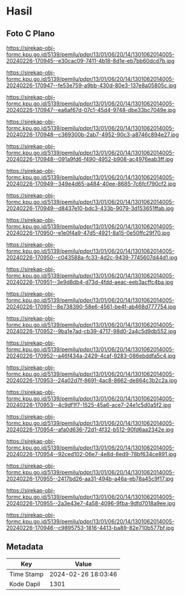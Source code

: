 # Hasil

## Foto C Plano

https://sirekap-obj-formc.kpu.go.id/5139/pemilu/pdpr/13/01/06/20/14/1301062014005-20240226-170945--e30cac09-7411-4b18-8d1e-eb7bb60dcd7b.jpg

https://sirekap-obj-formc.kpu.go.id/5139/pemilu/pdpr/13/01/06/20/14/1301062014005-20240226-170947--fe53e759-a9bb-430d-80e3-137e8a05805c.jpg

https://sirekap-obj-formc.kpu.go.id/5139/pemilu/pdpr/13/01/06/20/14/1301062014005-20240226-170947--ea6af67d-07c1-45d4-9748-dbe33bc7049e.jpg

https://sirekap-obj-formc.kpu.go.id/5139/pemilu/pdpr/13/01/06/20/14/1301062014005-20240226-170948--c369300b-2ab7-4952-90c3-a8746c894e27.jpg

https://sirekap-obj-formc.kpu.go.id/5139/pemilu/pdpr/13/01/06/20/14/1301062014005-20240226-170948--091a9fd6-f490-4952-b908-ac4976eab3ff.jpg

https://sirekap-obj-formc.kpu.go.id/5139/pemilu/pdpr/13/01/06/20/14/1301062014005-20240226-170949--349e4d65-a484-40ee-8685-7c6fcf790cf2.jpg

https://sirekap-obj-formc.kpu.go.id/5139/pemilu/pdpr/13/01/06/20/14/1301062014005-20240226-170949--d8437e10-bdc3-433b-9079-3d153651ffab.jpg

https://sirekap-obj-formc.kpu.go.id/5139/pemilu/pdpr/13/01/06/20/14/1301062014005-20240226-170950--e1e0f4a9-47d5-4921-8a15-0e50ffc29f70.jpg

https://sirekap-obj-formc.kpu.go.id/5139/pemilu/pdpr/13/01/06/20/14/1301062014005-20240226-170950--c043588a-fc33-4d2c-9439-7745607d44d1.jpg

https://sirekap-obj-formc.kpu.go.id/5139/pemilu/pdpr/13/01/06/20/14/1301062014005-20240226-170951--3e9d8db4-d73d-4fdd-aeac-eeb3acffc4ba.jpg

https://sirekap-obj-formc.kpu.go.id/5139/pemilu/pdpr/13/01/06/20/14/1301062014005-20240226-170951--8e738390-58e6-4561-be4f-ab468d777754.jpg

https://sirekap-obj-formc.kpu.go.id/5139/pemilu/pdpr/13/01/06/20/14/1301062014005-20240226-170952--9ba1e7ad-cb39-4717-98d0-2a4c5d9db552.jpg

https://sirekap-obj-formc.kpu.go.id/5139/pemilu/pdpr/13/01/06/20/14/1301062014005-20240226-170952--a46f434a-2429-4caf-9283-086ebddfa5c4.jpg

https://sirekap-obj-formc.kpu.go.id/5139/pemilu/pdpr/13/01/06/20/14/1301062014005-20240226-170953--24a02d7f-8691-4ac8-8662-de864c3b2c2a.jpg

https://sirekap-obj-formc.kpu.go.id/5139/pemilu/pdpr/13/01/06/20/14/1301062014005-20240226-170953--4c9df1f7-1525-45a6-ace7-24e1c5d0a5f2.jpg

https://sirekap-obj-formc.kpu.go.id/5139/pemilu/pdpr/13/01/06/20/14/1301062014005-20240226-170954--afa0d636-72d1-4f32-b512-90fd6aa2342e.jpg

https://sirekap-obj-formc.kpu.go.id/5139/pemilu/pdpr/13/01/06/20/14/1301062014005-20240226-170954--92ced102-06e7-4e8d-8ed9-78bf634ce891.jpg

https://sirekap-obj-formc.kpu.go.id/5139/pemilu/pdpr/13/01/06/20/14/1301062014005-20240226-170955--2417bd26-aa31-494b-a46a-eb78a45c9f17.jpg

https://sirekap-obj-formc.kpu.go.id/5139/pemilu/pdpr/13/01/06/20/14/1301062014005-20240226-170955--2a3e43e7-4a58-4096-9fba-9dfd7018a9ee.jpg

https://sirekap-obj-formc.kpu.go.id/5139/pemilu/pdpr/13/01/06/20/14/1301062014005-20240226-170946--c9895753-1816-4413-ba89-82e710b577bf.jpg


## Metadata

| Key        | Value               |
| ---------- | ------------------- |
| Time Stamp | 2024-02-26 18:03:46 |
| Kode Dapil | 1301                |



